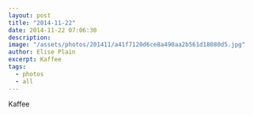 ```yaml
---
layout: post
title: "2014-11-22"
date: 2014-11-22 07:06:30
description: 
image: "/assets/photos/201411/a41f7120d6ce8a490aa2b561d18080d5.jpg"
author: Elise Plain
excerpt: Kaffee
tags: 
  - photos
  - all
---
```


Kaffee
<p></p>
